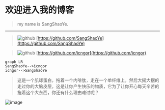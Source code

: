 # 欢迎进入我的博客
> my name is SangShaoYe.

---

>![github](https://avatars0.githubusercontent.com/u/32757145?s=40&v=4) 
[https://github.com/SangShaoYe](https://github.com/SangShaoYe)

>![github](https://avatars2.githubusercontent.com/u/11188837?s=40&v=4) 
[https://github.com/icngor](https://github.com/icngor)

```
graph LR
SangShaoYe-->icngor
icngor-->SangShaoYe
```


>这是一个肌球蛋白，拖着一个内啡肽，走在一个单纤维上，然后大摇大摆的走过你的大脑皮层，这是让你产生快乐的物质，它为了让你开心每天辛苦的拖着这个大东西，你还有什么理由难过呢？

![image](https://upload-images.jianshu.io/upload_images/1187424-4d80266debd112ab.gif?imageMogr2/auto-orient/strip%7CimageView2/2/w/256)



